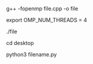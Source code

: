 g++ -fopenmp file.cpp -o file

export OMP_NUM_THREADS = 4

 ./file


cd desktop

python3 filename.py

